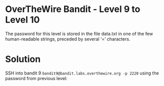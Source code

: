 # OverTheWire Bandit - Level 9 to Level 10
The password for this level is stored in the file data.txt in one of the few human-readable strings, preceded by several ‘=’ characters.
# Solution
SSH into bandit 9 `bandit9@bandit.labs.overthewire.org -p 2220` using the password from previous level:

